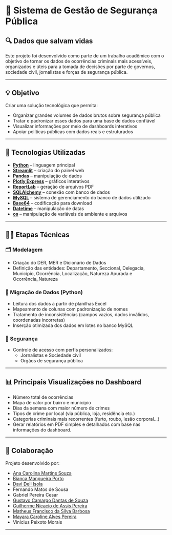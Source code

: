 # 🚨 Sistema de Gestão de Segurança Pública  
## 🔍 Dados que salvam vidas

Este projeto foi desenvolvido como parte de um trabalho acadêmico com o objetivo de tornar os dados de ocorrências criminais mais acessíveis, organizados e úteis para a tomada de decisões por parte de governos, sociedade civil, jornalistas e forças de segurança pública.

---

## 💡 Objetivo

Criar uma solução tecnológica que permita:

- Organizar grandes volumes de dados brutos sobre segurança pública  
- Tratar e padronizar esses dados para uma base de dados confiável  
- Visualizar informações por meio de dashboards interativos  
- Apoiar políticas públicas com dados reais e estruturados  

---

## 🧠 Tecnologias Utilizadas


- **[Python](https://www.python.org/)** – linguagem principal  
- **[Streamlit](https://streamlit.io/)** – criação do painel web  
- **[Pandas](https://pandas.pydata.org/)** – manipulação de dados  
- **[Plotly Express](https://plotly.com/python/plotly-express/)** – gráficos interativos  
- **[ReportLab](https://www.reportlab.com/)** – geração de arquivos PDF  
- **[SQLAlchemy](https://www.sqlalchemy.org/)** – conexão com banco de dados  
- **[MySQL](https://www.mysql.com/)** – sistema de gerenciamento do banco de dados utilizado  
- **[Base64](https://docs.python.org/3/library/base64.html)** – codificação para download  
- **[Datetime](https://docs.python.org/3/library/datetime.html)** – manipulação de datas  
- **[os](https://docs.python.org/3/library/os.html)** – manipulação de variáveis de ambiente e arquivos  


---

## 👩‍💻 Etapas Técnicas

### 🗂️ Modelagem

- Criação do DER, MER e Dicionário de Dados  
- Definição das entidades: Departamento, Seccional, Delegacia, Município, Ocorrência, Localização, Natureza Apurada e Ocorrência_Natureza  

### 🔄 Migração de Dados (Python)

- Leitura dos dados a partir de planilhas Excel   
- Mapeamento de colunas com padronização de nomes  
- Tratamento de inconsistências (campos vazios, dados inválidos, coordenadas incorretas)  
- Inserção otimizada dos dados em lotes no banco MySQL  

### 🔐 Segurança

- Controle de acesso com perfis personalizados:  
  - Jornalistas  e Sociedade civil  
  - Orgãos de segurança pública  

---

## 📊 Principais Visualizações no Dashboard

- Número total de ocorrências  
- Mapa de calor por bairro e município  
- Dias da semana com maior número de crimes  
- Tipos de crime por local (via pública, loja, residência etc.)  
- Categorias criminais mais recorrentes (furto, roubo, lesão corporal…)
- Gerar relatórios em PDF simples e detalhados com base nas informações do dashboard.

---

## 🤝 Colaboração

Projeto desenvolvido por:
- [Ana Carolina Martins Souza](https://www.linkedin.com/in/cmanasouza/)
- [Bianca Mangueira Porto](https://www.linkedin.com/in/bianca-mangueira-porto-7a5903300/)
- [Davi Dell Isola](https://www.linkedin.com/in/davi-dell-isola-a1482522b/)
- Fernando Matos de Sousa
- Gabriel Pereira Cesar
- [Gustavo Camargo Dantas de Souza](https://www.linkedin.com/in/gustavo-camargo-13a304154/)
- [Guilherme Nicacio de Assis Pereira](https://www.linkedin.com/in/guilherme-nicacio-65a32a2ba/)
- [Matheus Francisco da Silva Barbosa](https://www.linkedin.com/in/matheusbarbosa96/)
- [Mayara Caroline Alves Pereira](https://www.linkedin.com/in/mayaracapereira/)
- Vinicius Peixoto Morais


---
